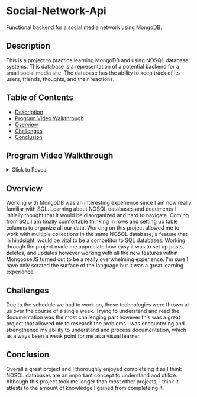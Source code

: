 # Social-Network-Api
Functional backend for a social media network using MongoDB.

## Description
This is a project to practice learning MongoDB and using NOSQL database systems. This database is a representation of a potential backend for a small social media site. The database has the ability to keep track of its users, friends, thoughts, and their reactions.


## Table of Contents
- [Description](#description)
- [Program Video Walkthrough](#program-video-walkthrough)
- [Overview](#overview)
- [Challenges](#challenges)
- [Conclusion](#conclusion)

## Program Video Walkthrough

<details>
<summary>Click to Reveal</summary>

[Click](https://youtu.be/-YoEXAGc-o0) to be redirected to the video!

</details>

## Overview

Working with MongoDB was an interesting experience since I am now really familiar with SQL. Learning about NOSQL databases and documents I initially thought that it would be disorganized and hard to navigate. Coming from SQL I am finally comfortable thinking in rows and setting up table columns to organize all our data. Working on this project allowed me to work with multiple collections in the same NOSQL database, a feature that in hindsight, would be vital to be a competitor to SQL databases. Working through the project made me appreciate how easy it was to set up posts, deletes, and updates however working with all the new features within MongooseJS turned out to be a really overwhelming experience. I'm sure I have only scrated the surface of the language but it was a great learning experience.


## Challenges

Due to the schedule we had to work on, these technologies were thrown at us over the course of a single week. 
Trying to understand and read the documentation was the most challenging part 
however this was a great project that allowed me to research the problems I was encountering and strengthened my ability to understand and process documentation, which as always been a weak point for me as a visual learner.


## Conclusion
Overall a great project and I thoroughly enjoyed completeing it as I think NOSQL databases are an important concept to understand and utilize. Although this project took me longer than most other projects, I think it attests to the amount of knowledge I gained from completeing it.